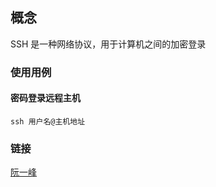 ## 概念

SSH 是一种网络协议，用于计算机之间的加密登录

### 使用用例

#### 密码登录远程主机

`ssh 用户名@主机地址`

### 链接

[阮一峰](https://www.ruanyifeng.com/blog/2011/12/ssh_remote_login.html)

